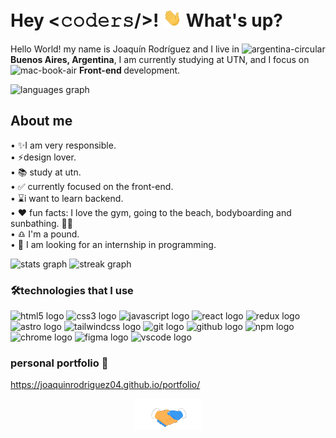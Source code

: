 
<h1 align="left" f>Hey <𝚌𝚘𝚍𝚎𝚛𝚜/>! <img src="https://github.com/ABSphreak/ABSphreak/blob/master/gifs/Hi.gif" width="30"> What's up?</h1>

<p align="left">Hello World! my name is Joaquín Rodríguez and I live in <img width="20" height="20" src="https://img.icons8.com/color/48/argentina-circular.png" alt="argentina-circular"/> <b>Buenos Aires, Argentina</b>, I am currently studying at UTN, and I focus on <img width="20" height="20" src="https://img.icons8.com/fluency/48/mac-book-air.png" alt="mac-book-air"/> <b>Front-end </b> development.</p>

  <img src="https://github-readme-stats.vercel.app/api/top-langs?username=JoaquinRodriguez04&locale=en&hide_title=false&layout=compact&card_width=320&langs_count=6&theme=merko&hide_border=true" height="150" alt="languages graph"  />

<h2 align="left">About me</h2>

<p align="left">• ✨I am very responsible.<br>• ⚡design lover.<br>• 📚 study at utn.<br>• ✅ currently focused on the front-end.<br>• ⌛i want to learn backend.<br>•  ❤️ fun facts: I love the gym, going to    the beach, bodyboarding and sunbathing. 💪🏼 <br>•  ♎ I'm a pound.<br>• 🤔 I am looking for an internship in programming.</p>

<div>
  <img src="https://github-readme-stats.vercel.app/api?username=JoaquinRodriguez04&hide_title=true&hide_rank=true&show_icons=true&include_all_commits=true&count_private=true&disable_animations=false&theme=merko&locale=en&hide_border=true" height="150" alt="stats graph"  />
  <img src="https://streak-stats.demolab.com?user=JoaquinRodriguez04&locale=en&mode=daily&theme=merko&hide_border=true&border_radius=5" height="150" alt="streak graph"  />
</div>

<h3 align="left">🛠️technologies that I use</h3>

 <div align="left">
  <img src="https://img.shields.io/badge/HTML5-E34F26?logo=html5&logoColor=white&style=for-the-badge" height="25" alt="html5 logo"  />
  <img src="https://img.shields.io/badge/CSS3-1572B6?logo=css3&logoColor=white&style=for-the-badge" height="25" alt="css3 logo"  />
  <img src="https://img.shields.io/badge/JavaScript-F7DF1E?logo=javascript&logoColor=black&style=for-the-badge" height="25" alt="javascript logo"  />
  <img src="https://img.shields.io/badge/React-61DAFB?logo=react&logoColor=black&style=for-the-badge" height="25" alt="react logo"  />
  <img src="https://img.shields.io/badge/Redux-764ABC?logo=redux&logoColor=white&style=for-the-badge" height="25" alt="redux logo"  />
  <img src="https://img.shields.io/badge/Astro-FF5D01?logo=astro&logoColor=black&style=for-the-badge" height="25" alt="astro logo"  />
  <img src="https://img.shields.io/badge/Tailwind CSS-06B6D4?logo=tailwindcss&logoColor=black&style=for-the-badge" height="25" alt="tailwindcss logo"  />
  <img src="https://img.shields.io/badge/Git-F05032?logo=git&logoColor=white&style=for-the-badge" height="25" alt="git logo"  />
  <img src="https://img.shields.io/badge/GitHub-181717?logo=github&logoColor=white&style=for-the-badge" height="25" alt="github logo"  />
  <img src="https://img.shields.io/badge/npm-CB3837?logo=npm&logoColor=white&style=for-the-badge" height="25" alt="npm logo"  />
  <img src="https://img.shields.io/badge/Google Chrome-4285F4?logo=googlechrome&logoColor=white&style=for-the-badge" height="25" alt="chrome logo"  />
  <img src="https://img.shields.io/badge/Figma-F24E1E?logo=figma&logoColor=white&style=for-the-badge" height="25" alt="figma logo"  />
  <img src="https://img.shields.io/badge/Visual Studio Code-007ACC?logo=visualstudiocode&logoColor=white&style=for-the-badge" height="25" alt="vscode logo"  />
</div>

<h3 align="left">personal portfolio 👀</h3>

<span align="left">https://joaquinrodriguez04.github.io/portfolio/</span>

<div align="center">
  <img height="50" src="https://github.com/SatYu26/SatYu26/raw/master/Assets/Handshake.gif"  />
</div>
